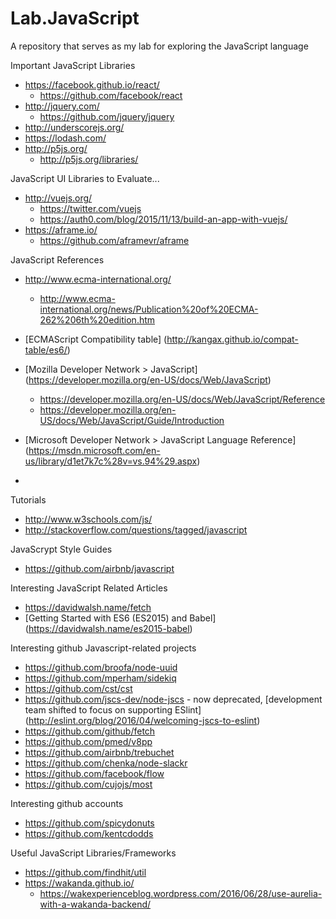 # Lab.JavaScript
A repository that serves as my lab for exploring the JavaScript language


Important JavaScript Libraries
* https://facebook.github.io/react/
	* https://github.com/facebook/react
* http://jquery.com/
	* https://github.com/jquery/jquery
* http://underscorejs.org/
* https://lodash.com/
* http://p5js.org/
	* http://p5js.org/libraries/


JavaScript UI Libraries to Evaluate...
* http://vuejs.org/
  * https://twitter.com/vuejs
  * https://auth0.com/blog/2015/11/13/build-an-app-with-vuejs/
* https://aframe.io/
  * https://github.com/aframevr/aframe 


JavaScript References
* http://www.ecma-international.org/
	* http://www.ecma-international.org/news/Publication%20of%20ECMA-262%206th%20edition.htm

* [ECMAScript Compatibility table] (http://kangax.github.io/compat-table/es6/)

* [Mozilla Developer Network > JavaScript] (https://developer.mozilla.org/en-US/docs/Web/JavaScript)
	* https://developer.mozilla.org/en-US/docs/Web/JavaScript/Reference
	* https://developer.mozilla.org/en-US/docs/Web/JavaScript/Guide/Introduction
* [Microsoft Developer Network > JavaScript Language Reference] (https://msdn.microsoft.com/en-us/library/d1et7k7c%28v=vs.94%29.aspx)
* 

Tutorials
* http://www.w3schools.com/js/
* http://stackoverflow.com/questions/tagged/javascript


JavaScrypt Style Guides
* https://github.com/airbnb/javascript


Interesting JavaScript Related Articles
* https://davidwalsh.name/fetch
* [Getting Started with ES6 (ES2015) and Babel] (https://davidwalsh.name/es2015-babel)


Interesting github Javascript-related projects
* https://github.com/broofa/node-uuid
* https://github.com/mperham/sidekiq
* https://github.com/cst/cst
* https://github.com/jscs-dev/node-jscs  - now deprecated, [development team shifted to focus on supporting ESlint] (http://eslint.org/blog/2016/04/welcoming-jscs-to-eslint) 
* https://github.com/github/fetch
* https://github.com/pmed/v8pp
* https://github.com/airbnb/trebuchet
* https://github.com/chenka/node-slackr
* https://github.com/facebook/flow
* https://github.com/cujojs/most


Interesting github accounts
* https://github.com/spicydonuts
* https://github.com/kentcdodds

Useful JavaScript Libraries/Frameworks
* https://github.com/findhit/util
* https://wakanda.github.io/
  * https://wakexperienceblog.wordpress.com/2016/06/28/use-aurelia-with-a-wakanda-backend/
